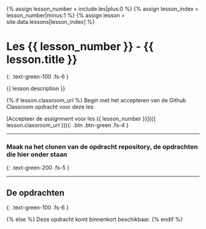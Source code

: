 {% assign lesson_number = include.les|plus:0  %}
{% assign lesson_index = lesson_number|minus:1 %}
{% assign lesson = site.data.lessons[lesson_index] %}
# Les {{ lesson_number }} - {{ lesson.title }}
{: .text-green-100 .fs-6 }

{{ lesson.description }}

{% if lesson.classroom_url %}
Begin met het accepteren van de Github Classroom opdracht voor deze les:

[Accepteer de assignment voor les {{ lesson_number }}]({{ lesson.classroom_url }}){: .btn .btn-green .fs-4 }

---

### Maak na het clonen van de opdracht repository, de opdrachten die hier onder staan
{: .text-green-200 .fs-5 }

---

## De opdrachten
{: .text-green-100 .fs-6 }

{% else %}
Deze opdracht komt binnenkort beschikbaar.
{% endif %}

